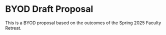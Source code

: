# BYOD Draft Proposal

This is a BYOD proposal based on the outcomes of the Spring 2025 Faculty Retreat.
